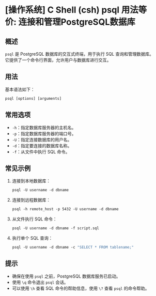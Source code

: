 # [操作系统] C Shell (csh) psql 用法等价: 连接和管理PostgreSQL数据库

## 概述
`psql` 是 PostgreSQL 数据库的交互式终端，用于执行 SQL 查询和管理数据库。它提供了一个命令行界面，允许用户与数据库进行交互。

## 用法
基本语法如下：
```csh
psql [options] [arguments]
```

## 常用选项
- `-h`：指定数据库服务器的主机名。
- `-p`：指定数据库服务器的端口号。
- `-U`：指定连接数据库的用户名。
- `-d`：指定要连接的数据库名称。
- `-f`：从文件中执行 SQL 命令。

## 常见示例
1. 连接到本地数据库：
   ```csh
   psql -U username -d dbname
   ```

2. 连接到远程数据库：
   ```csh
   psql -h remote_host -p 5432 -U username -d dbname
   ```

3. 从文件执行 SQL 命令：
   ```csh
   psql -U username -d dbname -f script.sql
   ```

4. 执行单个 SQL 查询：
   ```csh
   psql -U username -d dbname -c "SELECT * FROM tablename;"
   ```

## 提示
- 确保在使用 `psql` 之前，PostgreSQL 数据库服务已启动。
- 使用 `\q` 命令退出 `psql` 会话。
- 可以使用 `\h` 查看 SQL 命令的帮助信息，使用 `\?` 查看 `psql` 的命令帮助。